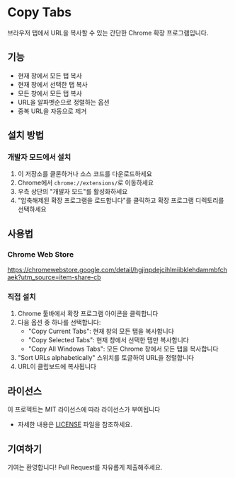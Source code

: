 # Copy Tabs

브라우저 탭에서 URL을 복사할 수 있는 간단한 Chrome 확장 프로그램입니다.

## 기능

- 현재 창에서 모든 탭 복사
- 현재 창에서 선택한 탭 복사
- 모든 창에서 모든 탭 복사
- URL을 알파벳순으로 정렬하는 옵션
- 중복 URL을 자동으로 제거

## 설치 방법

### 개발자 모드에서 설치
1. 이 저장소를 클론하거나 소스 코드를 다운로드하세요
2. Chrome에서 `chrome://extensions/`로 이동하세요
3. 우측 상단의 "개발자 모드"를 활성화하세요
4. "압축해제된 확장 프로그램을 로드합니다"를 클릭하고 확장 프로그램 디렉토리를 선택하세요

## 사용법
### Chrome Web Store
https://chromewebstore.google.com/detail/hgjinpdejcihlmiibklehdammbfchaek?utm_source=item-share-cb

### 직접 설치
1. Chrome 툴바에서 확장 프로그램 아이콘을 클릭합니다
2. 다음 옵션 중 하나를 선택합니다:
   - "Copy Current Tabs": 현재 창의 모든 탭을 복사합니다
   - "Copy Selected Tabs": 현재 창에서 선택한 탭만 복사합니다
   - "Copy All Windows Tabs": 모든 Chrome 창에서 모든 탭을 복사합니다
3. "Sort URLs alphabetically" 스위치를 토글하여 URL을 정렬합니다
4. URL이 클립보드에 복사됩니다

## 라이선스

이 프로젝트는 MIT 라이선스에 따라 라이선스가 부여됩니다   
- 자세한 내용은 [LICENSE](LICENSE) 파일을 참조하세요.

## 기여하기

기여는 환영합니다! Pull Request를 자유롭게 제출해주세요.

